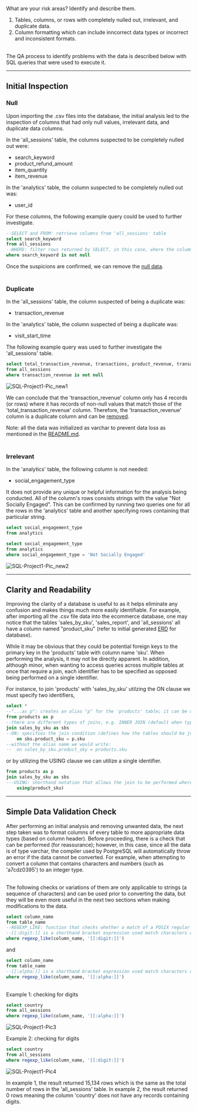 What are your risk areas? Identify and describe them.
1) Tables, columns, or rows with completely nulled out, irrelevant, and duplicate data.
2) Column formatting which can include inncorrect data types or incorrect and inconsistent formats.

<br>The QA process to identify problems with the data is described below with SQL queries that were used to execute it.

---
## Initial Inspection
### Null
Upon importing the .csv files into the database, the initial analysis led to the inspection of columns that had only null values, irrelevant data, and duplicate data columns.

In the 'all_sessions' table, the columns suspected to be completely nulled out were:
  - search_keyword  
  - product_refund_amount
  - item_quantity
  - item_revenue  

In the 'analytics' table, the column suspected to be completely nulled out was:
  - user_id

For these columns, the following example query could be used to further investigate.
```sql
--SELECT and FROM: retrieve columns from 'all_sessions' table
select search_keyword 
from all_sessions 
--WHERE: filter rows returned by SELECT, in this case, where the column's rows are not empty/null
where search_keyword is not null 
```
Once the suspicions are confirmed, we can remove the [null data](cleaning_data.md/#Null-Data).

### <br>Duplicate
In the 'all_sessions' table, the column suspected of being a duplicate was:
  - transaction_revenue 

In the 'analytics' table, the column suspected of being a duplicate was:
  - visit_start_time

The following example query was used to further investigate the 'all_sessions' table.
```sql
select total_transaction_revenue, transactions, product_revenue, transaction_revenue
from all_sessions
where transaction_revenue is not null
```

![SQL-Project1-Pic_new1](https://github.com/DylJFern/lighthouse-labs-ds/assets/128000630/0d2ae970-83d3-4a08-93d0-a8b700ccf07d)

We can conclude that the 'transaction_revenue' column only has 4 records (or rows) where it has records of non-null values that match those of the 'total_transaction_revenue' column. Therefore, the 'transaction_revenue' column is a duplicate column and can be [removed](cleaning_data.md/#NDuplicate-Data).

Note: all the data was initialized as varchar to prevent data loss as mentioned in the [README.md](README.md).

### <br>Irrelevant
In the 'analytics' table, the following column is not needed:
  - social_engagement_type

It does not provide any unique or helpful information for the analysis being conducted. All of the column's rows consists strings with the value "Not Socially Engaged". This can be confirmed by running two queries one for all the rows in the 'analytics' table and another specifying rows containing that particular string.
```sql
select social_engagement_type
from analytics
```
```sql
select social_engagement_type
from analytics
where social_engagement_type = 'Not Socially Engaged'
```

![SQL-Project1-Pic_new2](https://github.com/DylJFern/lighthouse-labs-ds/assets/128000630/8e666170-9b2a-404f-8792-933127f2792b)

---
## Clarity and Readability
Improving the clarity of a database is useful to as it helps eliminate any confusion and makes things much more easily identifiable. For example, after importing all the .csv file data into the ecommerce database, one may notice that the tables 'sales_by_sku', 'sales_report', and 'all_sessions' all have a column named "product_sku" (refer to initial generated [ERD](README.md) for database).

While it may be obvious that they could be potential foreign keys to the primary key in the 'products' table with column name 'sku'. When performing the analysis, it may not be directly apparent. In addition, although minor, when wanting to access queries across multiple tables at once that require a join, each identifier has to be specified as opposed being performed on a single identifier.  

For instance, to join 'products' with 'sales_by_sku' utilzing the ON clause we must specify two identifiers,
```sql
select *
--"...as p": creates an alias "p" for the 'products' table; it can be created for CTE's, subqueries, SELECT statement's, and so on
from products as p
--there are different types of joins, e.g. INNER JOIN (default when type not specified), LEFT JOIN, RIGHT JOIN, and FULL OUTER JOIN
join sales_by_sku as sbs
--ON: specifies the join condition (defines how the tables should be joined, in other words, how the records should be matched)
	on sbs.product_sku = p.sku
--without the alias name we would write:
--	on sales_by_sku.product_sky = products.sku
```
or by utilizing the USING clause we can utilize a single identifier.
```sql
from products as p
join sales_by_sku as sbs
---USING: shorthand notation that allows the join to be performed where both sides of the join use the same name for the joining column(s), and removes the duplicate column in the joined result unlike ON clause
	using(product_sku)
```
---
## Simple Data Validation Check


After performing an initial analysis and removing unwanted data, the next step taken was to format columns of every table to more appropriate data types (based on column header). Before proceeding, there is a check that can be performed (for reassurance); however, in this case, since all the data is of type varchar, the compiler used by PostgreSQL will automatically throw an error if the data cannot be converted. For example, when attempting to convert a column that contains characters and numbers (such as 'a7cdz0395') to an integer type.

<br>The following checks or variations of them are only applicable to strings (a sequence of characters) and can be used prior to converting the data, but  they will be even more useful in the next two sections when making modifications to the data.
```sql
select column_name
from table_name
--REGEXP_LIKE: function that checks whether a match of a POSIX regular expression pattern occurs within a string
--[[:digit:]] is a shorthand bracket expression used match characters of a string with any digit ranging from [0-9]
where regexp_like(column_name, '[[:digit:]]')
```
and
```sql
select column_name
from table_name
--[[:alpha:]] is a shorthand bracket expression used match characters of a string with any characters ranging from [a-z, A-Z] 
where regexp_like(column_name, '[[:alpha:]]')  
```

<br>Example 1: checking for digits
```sql
select country
from all_sessions
where regexp_like(column_name, '[[:alpha:]]')
```
![SQL-Project1-Pic3](https://github.com/DylJFern/lighthouse-labs-ds/assets/128000630/c34ec80a-4c8e-4942-8bf9-f6365431cf16)

Example 2: checking for digits
```sql
select country
from all_sessions
where regexp_like(column_name, '[[:digit:]]')
```
![SQL-Project1-Pic4](https://github.com/DylJFern/lighthouse-labs-ds/assets/128000630/bbf8f354-b2ad-478c-a7fc-7fc447a4f969)

In example 1, the result returned 15,134 rows which is the same as the total number of rows in the 'all_sessions' table. In example 2, the result returned 0 rows meaning the column 'country' does not have any records containing digits.
